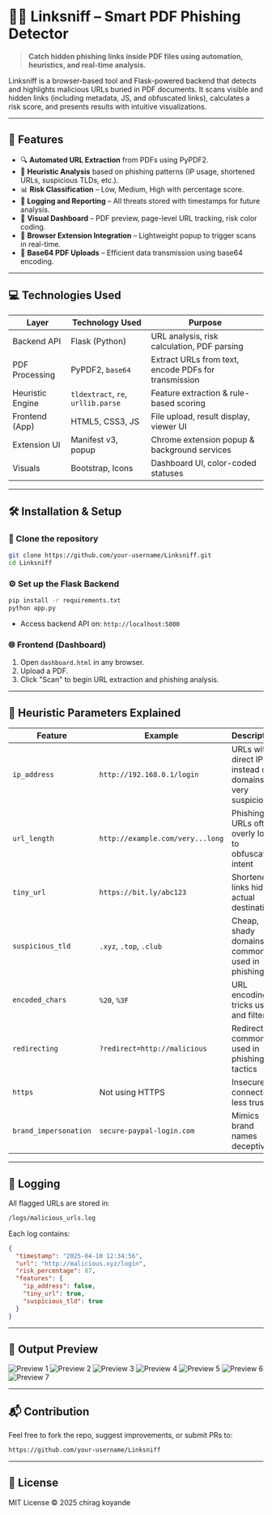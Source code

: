 
# 🕵️‍♂️ Linksniff – Smart PDF Phishing Detector

> **Catch hidden phishing links inside PDF files using automation, heuristics, and real-time analysis.**

Linksniff is a browser-based tool and Flask-powered backend that detects and highlights malicious URLs buried in PDF documents. It scans visible and hidden links (including metadata, JS, and obfuscated links), calculates a risk score, and presents results with intuitive visualizations.

---

## 📌 Features

- 🔍 **Automated URL Extraction** from PDFs using PyPDF2.
- 🧠 **Heuristic Analysis** based on phishing patterns (IP usage, shortened URLs, suspicious TLDs, etc.).
- 📊 **Risk Classification** – Low, Medium, High with percentage score.
- 📂 **Logging and Reporting** – All threats stored with timestamps for future analysis.
- 🧾 **Visual Dashboard** – PDF preview, page-level URL tracking, risk color coding.
- 🧩 **Browser Extension Integration** – Lightweight popup to trigger scans in real-time.
- 🧠 **Base64 PDF Uploads** – Efficient data transmission using base64 encoding.

---

## 💻 Technologies Used

| Layer              | Technology Used     | Purpose                                                                 |
|-------------------|---------------------|-------------------------------------------------------------------------|
| Backend API       | Flask (Python)      | URL analysis, risk calculation, PDF parsing                            |
| PDF Processing    | PyPDF2, `base64`    | Extract URLs from text, encode PDFs for transmission                   |
| Heuristic Engine  | `tldextract`, `re`, `urllib.parse` | Feature extraction & rule-based scoring                         |
| Frontend (App)    | HTML5, CSS3, JS     | File upload, result display, viewer UI                                 |
| Extension UI      | Manifest v3, popup  | Chrome extension popup & background services                           |
| Visuals           | Bootstrap, Icons    | Dashboard UI, color-coded statuses                                     |

---

## 🛠️ Installation & Setup

### 🔽 Clone the repository

```bash
git clone https://github.com/your-username/Linksniff.git
cd Linksniff
```

### ⚙️ Set up the Flask Backend

```bash
pip install -r requirements.txt
python app.py
```

- Access backend API on: `http://localhost:5000`

### 🌐 Frontend (Dashboard)

1. Open `dashboard.html` in any browser.
2. Upload a PDF.
3. Click "Scan" to begin URL extraction and phishing analysis.

---

## 🧠 Heuristic Parameters Explained

| Feature             | Example                         | Description                                                       |
|---------------------|----------------------------------|-------------------------------------------------------------------|
| `ip_address`        | `http://192.168.0.1/login`       | URLs with direct IPs instead of domains – very suspicious         |
| `url_length`        | `http://example.com/very...long` | Phishing URLs often overly long to obfuscate intent               |
| `tiny_url`          | `https://bit.ly/abc123`          | Shortened links hide actual destination                           |
| `suspicious_tld`    | `.xyz`, `.top`, `.club`          | Cheap, shady domains commonly used in phishing                   |
| `encoded_chars`     | `%20`, `%3F`                     | URL encoding tricks users and filters                             |
| `redirecting`       | `?redirect=http://malicious`     | Redirection commonly used in phishing tactics                     |
| `https`             | Not using HTTPS                  | Insecure connection, less trusted                                 |
| `brand_impersonation` | `secure-paypal-login.com`      | Mimics brand names deceptively                                    |

---

## 🧾 Logging

All flagged URLs are stored in:

```bash
/logs/malicious_urls.log
```

Each log contains:

```json
{
  "timestamp": "2025-04-10 12:34:56",
  "url": "http://malicious.xyz/login",
  "risk_percentage": 87,
  "features": {
    "ip_address": false,
    "tiny_url": true,
    "suspicious_tld": true
  }
}
```

---

## 📄 Output Preview
![Preview 1](assets/preview1.png)
![Preview 2](assets/preview2.png)
![Preview 3](assets/preview3.png)
![Preview 4](assets/preview4.png)
![Preview 5](assets/preview5.png)
![Preview 6](assets/preview6.png)
![Preview 7](assets/preview7.png)

---

## 📬 Contribution

Feel free to fork the repo, suggest improvements, or submit PRs to:

```bash
https://github.com/your-username/Linksniff
```

---

## 📜 License

MIT License © 2025 chirag koyande 
